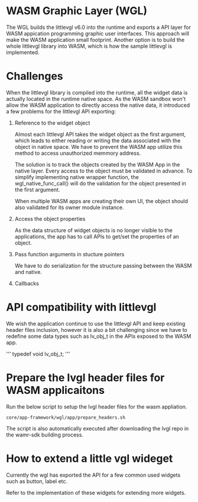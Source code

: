 WASM Graphic Layer (WGL)
=======

The WGL builds the littlevgl v6.0 into the runtime and exports a API layer for WASM appication programming graphic user interfaces. This approach will make the WASM application small footprint. Another option is to build the whole littlevgl library into WASM, which is how the sample littlevgl is implemented. 

# Challenges

When the littlevgl library is compiled into the runtime, all the widget data is actually located in the runtime native space. As the WASM sandbox won't allow the WASM application to directly access the native data, it introduced a few problems for the littlevgl API exporting:

1. Reference to the widget object

   Almost each littlevgl API takes the widget object as the first argument, which leads to either reading or writing the data associated with the object in native space. We have to prevent the WASM app utilize this method to access unauthorized memmory address. 

   The solution is to track the objects created by the WASM App in the native layer. Every access to the object must be validated in advance. To simplify implementing native wrapper function, the wgl_native_func_call() will do the validation for the object presented in the first argument.

   When multiple WASM apps are creating their own UI, the object should also validated for its owner module instance.

2. Access the object properties

   As the data structure of widget objects is no longer visible to the applications, the app has to call APIs to get/set the properties of an object.

3. Pass function arguments in stucture pointers

   We have to do serialization for the structure passing between the WASM and native.

4. Callbacks

# API compatibility with littlevgl
We wish the application continue to use the littlevgl API and keep existing header files inclusion, however it is also a bit challenging since we have to redefine some data types such as lv_obj_t in the APIs exposed to the WASM app. 

'''
typedef void lv_obj_t;
'''



# Prepare the lvgl header files for WASM applicaitons

Run the below script to setup the lvgl header files for the wasm appliation.

```
core/app-framework/wgl/app/prepare_headers.sh
```

The script is also automatically executed after downloading the lvgl repo in the wamr-sdk building process.



# How to extend a little vgl wideget
Currently the wgl has exported the API for a few common used widgets such as button, label etc. 

Refer to the implementation of these widgets for extending more widgets.













































